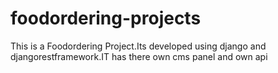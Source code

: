 # foodordering-projects
This is a Foodordering Project.Its developed using django and djangorestframework.IT has there own cms panel and own api 
